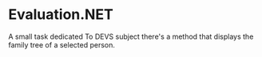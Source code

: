 # Evaluation.NET
A small task dedicated To DEVS subject
there's a method that displays the family tree of a selected person. 
